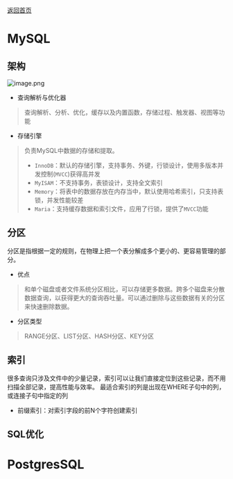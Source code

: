 <p> <a href="../README.md">返回首页</a></p>

# MySQL
## 架构
![image.png](https://s3.bmp.ovh/imgs/2021/09/602747b538a457f5.jpg)
- 查询解析与优化器
> 查询解析、分析、优化，缓存以及内置函数，存储过程、触发器、视图等功能
- 存储引擎
> 负责MySQL中数据的存储和提取。
> - `InnoDB`：默认的存储引擎，支持事务、外键，行锁设计，使用多版本并发控制(`MVCC`)获得高并发
> - `MyISAM`：不支持事务，表锁设计，支持全文索引
> - `Memory`：将表中的数据存放在内存当中，默认使用哈希索引，只支持表锁，并发性能较差
> - `Maria`：支持缓存数据和索引文件，应用了行锁，提供了`MVCC`功能
## 分区
分区是指根据一定的规则，在物理上把一个表分解成多个更小的、更容易管理的部分。
- 优点
> 和单个磁盘或者文件系统分区相比，可以存储更多数据。跨多个磁盘来分散数据查询，以获得更大的查询吞吐量。可以通过删除与这些数据有关的分区来快速删除数据。
- 分区类型
> RANGE分区、LIST分区、HASH分区、KEY分区
## 索引
很多查询只涉及文件中的少量记录，索引可以让我们直接定位到这些记录，而不用扫描全部记录，提高性能与效率。
最适合索引的列是出现在WHERE子句中的列，或连接子句中指定的列
- 前缀索引：对索引字段的前N个字符创建索引
## SQL优化


# PostgresSQL